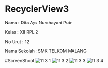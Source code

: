 # RecyclerView3

Nama : Dita Ayu Nurchayani Putri

Kelas : XII RPL 2

No Urut : 12

Nama Sekolah : SMK TELKOM MALANG

#ScreenShoot
![11 3 1](https://cloud.githubusercontent.com/assets/21234749/20958641/2e8c8d34-bc89-11e6-8958-f2a4febe9c13.jpg)
![11 3 2](https://cloud.githubusercontent.com/assets/21234749/20958642/2e8f221a-bc89-11e6-91ff-66996c62df0f.jpg)
![11 3 3](https://cloud.githubusercontent.com/assets/21234749/20958644/2e947c74-bc89-11e6-8723-23ce34e1acb7.jpg)
![11 3 4](https://cloud.githubusercontent.com/assets/21234749/20958643/2e93f88a-bc89-11e6-8f04-fe6f52eb54a1.jpg)
